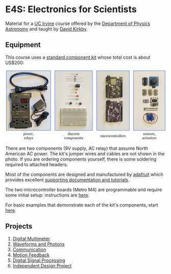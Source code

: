 # E4S: Electronics for Scientists

Material for a [UC Irvine](https://uci.edu/) course offered by the [Department of Physics Astronomy](https://www.physics.uci.edu/) and taught by [David Kirkby](https://faculty.sites.uci.edu/dkirkby/).

## Equipment

This course uses a [standard component kit](https://docs.google.com/spreadsheets/d/1fDZMHFTLSX1ApLEP1mGgGuPPSofG94EePxDg_fpRnkw/edit#gid=0) whose total cost is about US$200:

![Image of Kit Components](https://raw.githubusercontent.com/dkirkby/E4S/master/img/kit.jpg)

There are two components (9V supply, AC relay) that assume North American AC power.  The kit's jumper wires and cables are not shown in the photo.  If you are ordering components yourself, there is some soldering required to
attached headers.

Most of the components are designed and manufactured by [adafruit](https://www.adafruit.com/about) which provides excellent [supporting documentation and tutorials](https://learn.adafruit.com/).

The two microcontroller boards (Metro M4) are programmable and require some initial setup: instructions are [here](setup.md).

For basic examples that demonstrate each of the kit's components, start [here](hello.md).

## Projects

1. [Digital Multimeter](projects/DMM.md)
2. [Waveforms and Photons](projects/Photons.md)
3. [Communication](projects/Chatter.md)
4. [Motion Feedback](projects/Motion.md)
5. [Digital Signal Processing](projects/DSP.md)
6. [Independent Design Project](projects/Design.md)
